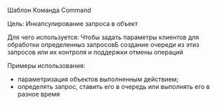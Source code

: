 Шаблон Команда Command

Цель: Инкапсулирование запроса в объект

Для чего используется:
Чтобы задать параметры клиентов для обработки определенныз запросовБ создание очереди из этиз запросов или их контроля и поддержки отмены операций

Примеры использования:

- параметризация объектов выполненным действием;
- определять запрос, ставить его в очередь или выполнять его в разное время